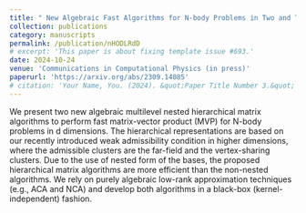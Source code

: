 ```yaml
---
title: " New Algebraic Fast Algorithms for N-body Problems in Two and Three Dimensions"
collection: publications
category: manuscripts
permalink: /publication/nHODLRdD
# excerpt: 'This paper is about fixing template issue #693.'
date: 2024-10-24
venue: 'Communications in Computational Physics (in press)'
paperurl: 'https://arxiv.org/abs/2309.14085'
# citation: 'Your Name, You. (2024). &quot;Paper Title Number 3.&quot; <i>GitHub Journal of Bugs</i>. 1(3).'
---
```


We present two new algebraic multilevel nested hierarchical matrix algorithms to perform fast matrix-vector product (MVP) for N-body problems in d dimensions. The hierarchical representations are based on our recently introduced weak admissibility condition in higher dimensions, where the admissible clusters are the far-field and the vertex-sharing clusters. Due to the use of nested form of the bases, the proposed hierarchical matrix algorithms are more efficient than the non-nested algorithms. We rely on purely algebraic low-rank approximation techniques (e.g., ACA and NCA) and develop both algorithms in a black-box (kernel-independent) fashion.

